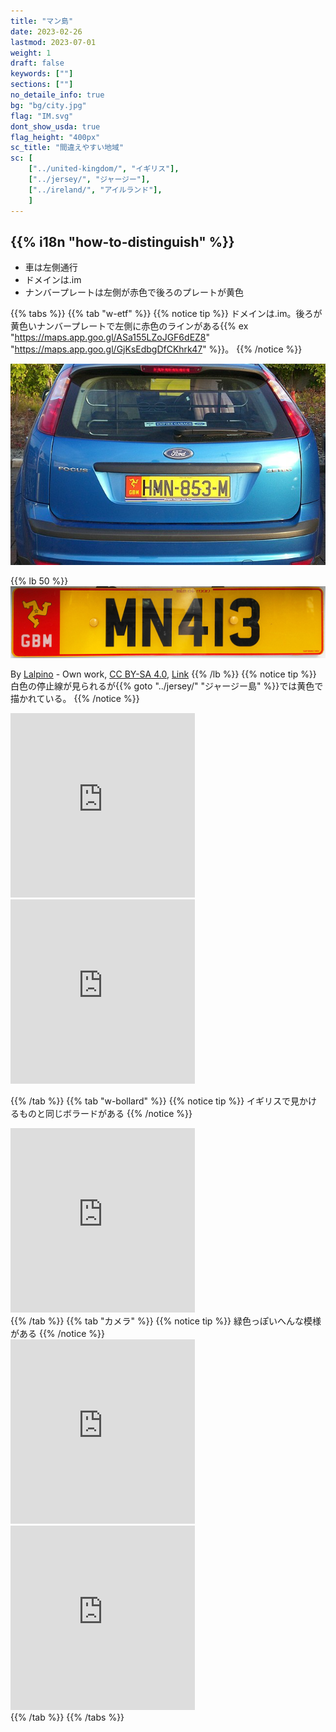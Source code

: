 ```yaml
---
title: "マン島"
date: 2023-02-26
lastmod: 2023-07-01
weight: 1
draft: false
keywords: [""]
sections: [""]
no_detaile_info: true
bg: "bg/city.jpg"
flag: "IM.svg"
dont_show_usda: true
flag_height: "400px"
sc_title: "間違えやすい地域"
sc: [
    ["../united-kingdom/", "イギリス"],
    ["../jersey/", "ジャージー"],
    ["../ireland/", "アイルランド"],
    ]
---
```



<div class="main-desciption country-description">
    <h2 class="section-title">{{% i18n "how-to-distinguish" %}}</h2>
    <ul class="rule-list">
        <li>車は<span class="quiz">左側</span>通行</li>
        <li>ドメインは<span class="quiz">.im</span></li>
        <li>ナンバープレートは<span class="quiz">左側が赤色</span>で後ろのプレートが<span class="quiz">黄</span>色</li>
    </ul>
</div>

{{% tabs %}}
{{% tab "w-etf" %}}
{{% notice tip %}}
ドメインは<span class="quiz">.im</span>。後ろが黄色いナンバープレートで左側に<span class="quiz">赤</span>色のラインがある{{% ex "https://maps.app.goo.gl/ASa155LZoJGF6dEZ8" "https://maps.app.goo.gl/GjKsEdbgDfCKhrk47" %}}。
{{% /notice %}}
<div class="googlemap-if">
<img src="./640px-Ford_Focus_illa_de_Man.jpg">
</div>

{{% lb 50 %}}
![](2023-07-30-04-06-05.png)

By <a href="//commons.wikimedia.org/w/index.php?title=User:Lalpino&amp;amp;action=edit&amp;amp;redlink=1" class="new" title="User:Lalpino (page does not exist)">Lalpino</a> - <span class="int-own-work" lang="en">Own work</span>, <a href="https://creativecommons.org/licenses/by-sa/4.0" title="Creative Commons Attribution-Share Alike 4.0">CC BY-SA 4.0</a>, <a href="https://commons.wikimedia.org/w/index.php?curid=88521143">Link</a>
{{% /lb %}}
{{% notice tip %}}
白色の停止線が見られるが{{% goto "../jersey/" "ジャージー島" %}}では<span class="quiz">黄</span>色で描かれている。
{{% /notice %}}
<div class="googlemap-if">
<iframe src="https://www.google.com/maps/embed?pb=!4v1686409117515!6m8!1m7!1sOj_LMVtkaKPX2w8Q0y5zpg!2m2!1d54.08238091574675!2d-4.640365431205106!3f307.0398301232984!4f-25.753797002006664!5f2.5810773344004008" width="295" height="295" style="border:0;" allowfullscreen="" loading="lazy" referrerpolicy="no-referrer-when-downgrade"></iframe>
<iframe src="https://www.google.com/maps/embed?pb=!4v1686409173187!6m8!1m7!1s-FMNdqLd9qOkc_8_lQcjew!2m2!1d54.22219805919635!2d-4.68973052977538!3f134.0246345543752!4f-11.927489786910613!5f2.6915555887357256" width="295" height="295" style="border:0;" allowfullscreen="" loading="lazy" referrerpolicy="no-referrer-when-downgrade"></iframe>
</div>

{{% /tab  %}}
{{% tab "w-bollard" %}}
{{% notice tip %}}
イギリスで見かけるものと同じボラードがある
{{% /notice %}}
<div class="googlemap-if">
<iframe src="https://www.google.com/maps/embed?pb=!4v1681121037887!6m8!1m7!1s16LnwMHJjLYrrFhPSU3JGw!2m2!1d54.17153529412187!2d-4.613871803912569!3f113.52714938831821!4f-18.699174265819764!5f3.325193203789971" width="295" height="295" style="border:0;" allowfullscreen="" loading="lazy" referrerpolicy="no-referrer-when-downgrade"></iframe>
</div>
{{% /tab %}}
{{% tab "カメラ" %}}
{{% notice tip %}}
緑色っぽいへんな模様がある
{{% /notice %}}
<div class="googlemap-if">
<iframe src="https://www.google.com/maps/embed?pb=!4v1681121477195!6m8!1m7!1sC7dKsz76ul-WWwqyx9bzoQ!2m2!1d54.15605480381518!2d-4.482523373093878!3f2.6741820632657323!4f35.20678702489258!5f2.20218438606314" width="295" height="295" style="border:0;" allowfullscreen="" loading="lazy" referrerpolicy="no-referrer-when-downgrade"></iframe>
<iframe src="https://www.google.com/maps/embed?pb=!4v1681121519535!6m8!1m7!1sH4OgPJsIhTFyYYncZ_W91w!2m2!1d54.18485162935091!2d-4.649980519624544!3f316.5841606986218!4f35.48970650272469!5f2.4183447684454578" width="295" height="295" style="border:0;" allowfullscreen="" loading="lazy" referrerpolicy="no-referrer-when-downgrade"></iframe>
</div>
{{% /tab %}}
{{% /tabs %}}